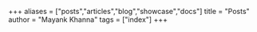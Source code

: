 +++
aliases = ["posts","articles","blog","showcase","docs"]
title = "Posts"
author = "Mayank Khanna"
tags = ["index"]
+++